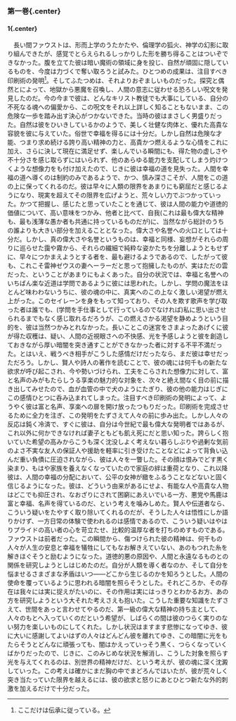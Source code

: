 ### 第一巻{.center}

#### 1{.center}

　長い間ファウストは、形而上学のうたかたや、倫理学の狐火、神学の幻影に取り組んできたが、感覚でとらえられるしっかりした形を勝ち得ることはついぞできなかった。腹を立てた彼は暗い魔術の領域に身を投じ、自然が頑固に隠しているものを、今度は力づくで奪い取ろうと試みた。ひとつめの成果は、注目すべき印刷術の発明[^1]。そしてふたつめは、それよりおぞましいものだった。探究と偶然とによって、地獄から悪魔を召喚し、人間の意志に従わせる恐ろしい呪文を発見したのだ。今の今まで彼は、どんなキリスト教徒でも大事にしている、自分の不死なる魂への偏愛から、この呪文をそれ以上詳しく知ることもないまま、この危険な一歩を踏み出す決心がつかないできた。当時の彼はまさしく男盛りだった。自然は彼をひいきしているかのようで、美しく壮健な肉体と、優れた高貴な容貌を彼に与えていた。俗世で幸福を得るには十分だ。しかし自然は危険な才能、つまり求め続ける誇り高い精神の力と、高貴かつ燃えるような心情をこれに加え、さらに決して現在に満足せず、楽しんでいる瞬間にも、得た物の虚しさや不十分さを感じ取らずにはいられず、他のあらゆる能力を支配してしまう灼けつくような想像力をも付け加えたので、じきに彼は幸福の道を見失った。人間を幸福の道へ導くのは制約のみであるようで、かつ、慎み深さこそが、人間をこの道の上に保ってくれるのだ。彼は早々に人類の限界をあまりにも窮屈だと感じるようになり、現実を超えてその限界を広げようと、荒々しい力でぶつかっていった。かつて把握し、感じたと思っていたことを通じて、彼は人間の能力や道徳的価値について、高い意味をつかみ、他者と比べて、自我(これは最も偉大な精神も、最も浅薄な愚か者も共通に持っているものだが)に、当然ながら総計のうちの誰よりも大きい部分を加えることとなった。偉大さや名誉への火口としては十分だ。しかし、真の偉大さや名誉というものは、幸福と同様、妄想がそれらの周りに巡らせた靄や霧から、それらの繊細で純粋な姿かたちを分離しようともせずに、早々につかまえようとする者を、最も避けるようであるので、したがって彼も、これこそ雷神ゼウスの妻ヘーラーだと思って抱擁したものが、実はただの雲だった、ということがあまりにもよくあった。自分の状況では、幸福と名誉へのいちばん楽な近道は学問であるように彼には思われた。しかし、学問の魔法をほとんど味わわないうちに、彼の魂の中に、真実へのこの上なく激しい渇望が燃え上がった。このセイレーンを身をもって知っており、その人を欺す歌声を学び取った者は誰でも、(学問を手仕事として行っているのでなければ)私に思い出させられるまでもなく感じ取れるだろうが、この燃えさかる渇望を静めようという目的を、彼は当然つかみとれなかった。長いことこの迷宮をさまよったあげくに彼が得た収穫は、疑い、人間の近視眼さへの不快感、光を予感しようと彼を創造しておきながら厚い暗闇を突き通すことができなかった者に対する不平不満だった。とはいえ、戦うべき相手がこうした感情だけだったなら、まだ彼は幸せだっただろう。しかし、賢人や詩人の著作を読むことで、彼の魂には何千もの新たな欲求が呼び起こされ、今や勢いづけられ、工夫をこらされた想像力に対して、富と名声のみがもたらしうる享楽の魅力的な対象を、次々と絶え間なく目の前に描き出してみせたので、血が血管の中で犬のようにたぎり、彼の他の能力はじぎにこの感情ひとつに呑み込まれてしまった。注目すべき印刷術の発明によって、ようやく彼は富と名声、享楽への扉を開け放ったつもりだった。印刷術を完成させるために全力を注ぎ、この発明をたずさえて人々の前に歩み出た。しかし人々の反応は鈍く冷済で、すぐに彼は、自分は今世紀で最も偉大な発明者ではあるが、これ以外に何かできなければ妻子ともども飢え死にだと思い知った。誇らしく抱いていた希望の高みからこうも深く沈没しよく考えない暮らしぶりや過剰な気前のよさ不実な友人の保証人や援助を軽率に引き受けたことなどによって背負い込んだ重い負債に圧迫されながら、彼は人々を一瞥した。その顔は恨みでどす黒く染まり、もはや家族を養えなくなっていたので家庭の絆は重荷となり、これ以降彼は、人間の幸福の分配において、公平の女神が緻をふるうことなどないと固く信じるようになった。彼は、どういう由来があるにせよ、有能な人や高貴な人物はどこでも抑圧され、なおざりにされて困窮にあえいでいる一方、悪党や馬鹿は富と幸福、名声を得ているのだ、という考えを噛みしめた。賢人や伝道者なら、こういう疑いをたやすく取り除いてくれるのだが、そうした人々は悟性にしか語りかけず、一方日常の体験で使われるのは感情であるので、こういう疑いはやはりプライドの高い者の心を苛立たせ、比較的温厚な者を打ちのめすものである。ファウストは前者だった。この瞬間から、傷つけられた彼の精神は、何千もの人々が人生の安息と幸福を犠牲にしてもなお解きえていない、あのもつれた糸を解きほぐそうと励むようになった。道徳的悪の原因や、人間と永遠なるものとの関係を研究しようとしはじめたのだ。自分が人類を導く者なのか、そして自分を悩ませるさまざまな矛盾はいつ――どこから生じるのかを知ろうとした。人間の使命を覆っているように思われる暗闇を照らそうとした。それどころか、その存在は我々には実に捉えがたいのに、その作用は実にはっきりとわかるお方、あの方を研究しようという大それた考えさえも抱いた。こうした重要な知識をたずさえて、世間をあっと言わせてやるのだ、第一級の偉大な精神の持ち主として、人々のもとへ入っていくのだという希望が、しばらくの間は彼のつらく実りのない努力を楽しいものにしてくれた。しかし状況はますます悲惨になってゆき、彼に大いに感謝してよいはずの人々はどんどん彼を離れてゆき、この暗闇に光をもたらそうとどんなに頑張っても、闇はかえっていっそう黒く、つらくなっていくばかりだったので、じきに、このみじめな状況を解消し、こうした対象を照らす光を与えてくれるのは、別世界の精神だけだ、という考えが、彼の魂に深く沈澱していった。この考えは確かにまだ胸の中でまどろんではいたが、彼が荒々しく突き当たっていた限界を越えるには、彼の欲求と怒りにあとひとつ新たな外的刺激を加えるだけで十分だった。
[^1]: ここだけは伝承に従っている。